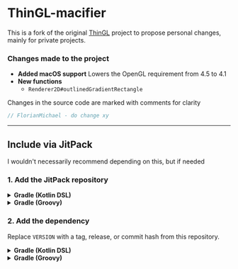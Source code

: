 # ThinGL-macifier

This is a fork of the original [ThinGL](https://github.com/RaphiMC/ThinGL) project to propose personal changes, mainly for private projects.

### Changes made to the project

* **Added macOS support** Lowers the OpenGL requirement from 4.5 to 4.1
* **New functions** 
  - `Renderer2D#outlinedGradientRectangle`

Changes in the source code are marked with comments for clarity

```java
// FlorianMichael - do change xy
```

---

## Include via JitPack

I wouldn't necessarily recommend depending on this, but if needed

### 1. Add the JitPack repository

<details>
<summary><strong>Gradle (Kotlin DSL)</strong></summary>

```kotlin
repositories {
    maven("https://jitpack.io")
}
```

</details>

<details>
<summary><strong>Gradle (Groovy)</strong></summary>

```groovy
repositories {
    maven { url 'https://jitpack.io' }
}
```

</details>

### 2. Add the dependency

Replace `VERSION` with a tag, release, or commit hash from this repository.

<details>
<summary><strong>Gradle (Kotlin DSL)</strong></summary>

```kotlin
dependencies {
    implementation("com.github.EnZaXD:ThinGL-macifier:VERSION")
}
```

</details>

<details>
<summary><strong>Gradle (Groovy)</strong></summary>

```groovy
dependencies {
    implementation 'com.github.EnZaXD:ThinGL-macifier:VERSION'
}
```

</details>
